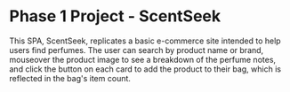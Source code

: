 # Phase 1 Project - ScentSeek

This SPA, ScentSeek, replicates a basic e-commerce site intended to help users find perfumes. The user can search by product name or brand, mouseover the product image to see a breakdown of the perfume notes, and click the button on each card to add the product to their bag, which is reflected in the bag's item count.